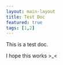 ```yaml
---
layout: main-layout
title: Test Doc
featured: true
tags: [1,2]
---
```


This is a test doc.

I hope this works >_<